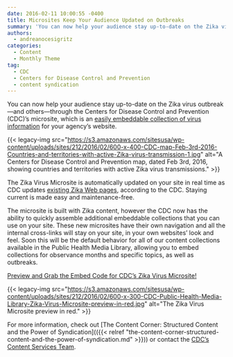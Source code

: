 ```yaml
---
date: 2016-02-11 10:00:55 -0400
title: Microsites Keep Your Audience Updated on Outbreaks
summary: 'You can now help your audience stay up-to-date on the Zika virus outbreak&mdash;and others&mdash;through the Centers for Disease Control and Prevention (CDC)&rsquo;s microsite, which is an easily embeddable collection of virus information for your agency&rsquo;s website. {{< legacy-img src="https://s3.amazonaws.com/sitesusa/wp-content/uploads/sites/212/2016/02/600-x-400-CDC-map-Feb-3rd-2016-Countries-and-territories-with-active-Zika-virus-transmission-1.jpg" alt="A Centers for Disease Control and Prevention map, dated Feb 3rd, 2016, showing countries and territories'
authors:
  - andreanocesigritz
categories:
  - Content
  - Monthly Theme
tag:
  - CDC
  - Centers for Disease Control and Prevention
  - content syndication
---
```


You can now help your audience stay up-to-date on the Zika virus outbreak—and others—through the Centers for Disease Control and Prevention (CDC)’s microsite, which is an [easily embeddable collection of virus information](https://tools.cdc.gov/medialibrary/index.aspx#/microsite/id/234558) for your agency’s website.

{{< legacy-img src="https://s3.amazonaws.com/sitesusa/wp-content/uploads/sites/212/2016/02/600-x-400-CDC-map-Feb-3rd-2016-Countries-and-territories-with-active-Zika-virus-transmission-1.jpg" alt="A Centers for Disease Control and Prevention map, dated Feb 3rd, 2016, showing countries and territories with active Zika virus transmissions." >}}

The Zika Virus Microsite is automatically updated on your site in real time as CDC updates [existing Zika Web pages](http://www.cdc.gov/zika/), according to the CDC. Staying current is made easy and maintenance-free.

The microsite is built with Zika content, however the CDC now has the ability to quickly assemble additional embeddable collections that you can use on your site. These new microsites have their own navigation and all the internal cross-links will stay on your site, in your own websites’ look and feel. Soon this will be the default behavior for all of our content collections available in the Public Health Media Library, allowing you to embed collections for observance months and specific topics, as well as outbreaks.

[Preview and Grab the Embed Code for CDC’s Zika Virus Microsite!](https://tools.cdc.gov/medialibrary/index.aspx#/microsite/id/234558)

{{< legacy-img src="https://s3.amazonaws.com/sitesusa/wp-content/uploads/sites/212/2016/02/600-x-300-CDC-Public-Health-Media-Library-Zika-Virus-Microsite-preview-in-red.jpg" alt="The Zika Virus Microsite preview in red." >}}

For more information, check out [The Content Corner: Structured Content and the Power of Syndication](({{< relref "the-content-corner-structured-content-and-the-power-of-syndication.md" >}})) or contact the [CDC’s Content Services Team](mailto:IMTech@cdc.gov).